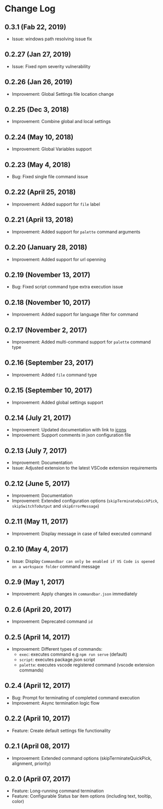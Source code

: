 # Change Log

## 0.3.1 (Fab 22, 2019)
- Issue: windows path resolving issue fix

## 0.2.27 (Jan 27, 2019)
- Issue: Fixed npm severity vulnerability

## 0.2.26 (Jan 26, 2019)
- Improvement: Global Settings file location change

## 0.2.25 (Dec 3, 2018)
- Improvement: Combine global and local settings

## 0.2.24 (May 10, 2018)
- Improvement: Global Variables support

## 0.2.23 (May 4, 2018)
- Bug: Fixed single file command issue

## 0.2.22 (April 25, 2018)
- Improvement: Added support for `file` label

## 0.2.21 (April 13, 2018)
- Improvement: Added support for `palette` command arguments

## 0.2.20 (January 28, 2018)
- Improvement: Added support for url openning

## 0.2.19 (November 13, 2017)
- Bug: Fixed script command type extra execution issue

## 0.2.18 (November 10, 2017)
- Improvement: Added support for language filter for command

## 0.2.17 (November 2, 2017)
- Improvement: Added multi-command support for `palette` command type

## 0.2.16 (September 23, 2017)
- Improvement: Added `file` command type

## 0.2.15 (September 10, 2017)
- Improvement: Added global settings support

## 0.2.14 (July 21, 2017)
- Improvement: Updated documentation with link to [icons](https://octicons.github.com/)
- Improvement: Support comments in json configuration file

## 0.2.13 (July 7, 2017)
- Improvement: Documentation
- Issue: Adjusted extension to the latest VSCode extension requirements

## 0.2.12 (June 5, 2017)
- Improvement: Documentation
- Improvement: Extended configuration options (`skipTerminateQuickPick`, `skipSwitchToOutput` and `skipErrorMessage`)

## 0.2.11 (May 11, 2017)
- Improvement: Display message in case of failed executed command

## 0.2.10 (May 4, 2017)
- Issue: Display `Commandbar can only be enabled if VS Code is opened on a workspace folder` command message

## 0.2.9 (May 1, 2017)
- Improvement: Apply changes in `commandbar.json` immediately

## 0.2.6 (April 20, 2017)
- Improvement: Deprecated command `id`

## 0.2.5 (April 14, 2017)
- Improvement: Different types of commands:
	* `exec`: executes command e.g `npm run serve` (default)
	* `script`: executes package.json script
	* `palette`: executes vscode registered command (vscode extension commands)

## 0.2.4 (April 12, 2017)
- Bug: Prompt for terminating of completed command execution
- Improvement: Async termination logic flow

## 0.2.2 (April 10, 2017)
- Feature: Create default settings file functionality

## 0.2.1 (April 08, 2017)
- Improvement: Extended command options (skipTerminateQuickPick, alignment, priority)

## 0.2.0 (April 07, 2017)
- Feature: Long-running command termination
- Feature: Configurable Status bar item options (including text, tooltip, color)
